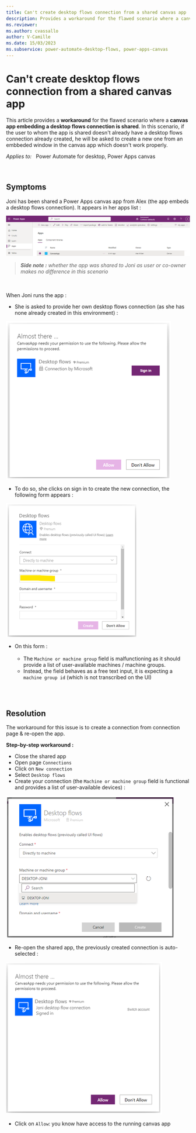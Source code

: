 ```yaml
---
title: Can't create desktop flows connection from a shared canvas app
description: Provides a workaround for the flawed scenario where a canvas app embedding a desktop flows connection is shared
ms.reviewer: 
ms.author: cvassallo
author: V-Camille
ms.date: 15/03/2023
ms.subservice: power-automate-desktop-flows, power-apps-canvas
---
```

# Can't create desktop flows connection from a shared canvas app

This article provides a **workaround** for the flawed scenario where a **canvas app embedding a desktop flows connection is shared**. In this scenario, if the user to whom the app is shared doesn't already have a desktop flows connection already created, he will be asked to create a new one from an embbeded window in the canvas app which doesn't work properly.

_Applies to:_ &nbsp; Power Automate for desktop, Power Apps canvas
<br><br><br>

## Symptoms

Joni has been shared a Power Apps canvas app from Alex (the app embeds a desktop flows connection). It appears in her apps list : 

![list apps](media/cannot-create-desktop-flow-connection-from-a-shared-canvas-app/1-TSG-list-app.png)

>***Side note :** whether the app was shared to Joni as user or co-owner makes no difference in this scenario*


<br><br>
When Joni runs the app :
<br>
- She is asked to provide her own desktop flows connection (as she has none already created in this environment) : 

![provide desktop flows connection](media/cannot-create-desktop-flow-connection-from-a-shared-canvas-app/2-TSG-provide-connection.png)

- To do so, she clicks on sign in to create the new connection, the following form appears :

![broken desktop flows connection creation form](media/cannot-create-desktop-flow-connection-from-a-shared-canvas-app/3-TSG-faulty-form.png)

- On this form : <br><br>
   - The `Machine or machine group` field is malfunctioning as it should provide a list of user-available machines / machine groups.
   - Instead, the field behaves as a free text input, it is expecting a `machine group id` (which is not transcribed on the UI)

<br><br>
## Resolution

The workaround for this issue is to create a connection from connection page & re-open the app.

**Step-by-step workaround :**
- Close the shared app
- Open page `Connections`
- Click on `New connection`
- Select `Desktop flows`
- Create your connection (the `Machine or machine group` field is functional and provides a list of user-available devices) :
 
![healthy desktop flows connection creation form](media/cannot-create-desktop-flow-connection-from-a-shared-canvas-app/4-TSG-healthy-form.png)

- Re-open the shared app, the previously created connection is auto-selected :

![select connection](media/cannot-create-desktop-flow-connection-from-a-shared-canvas-app/5-TSG-select-connection.png)
- Click on `Allow`: you know have access to the running canvas app
